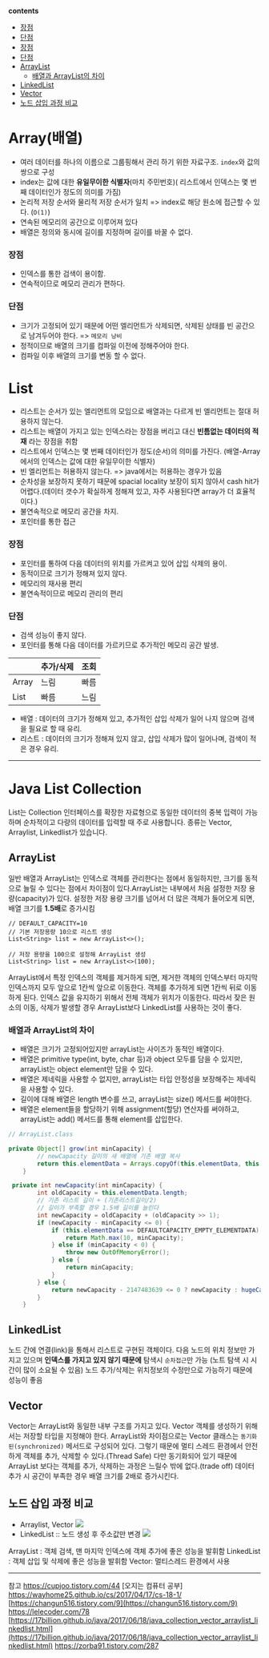 **contents**

- [장점](#장점)
- [단점](#단점)
- [장점](#장점)
- [단점](#단점)
- [ArrayList](#arraylist)
  - [배열과 ArrayList의 차이](#배열과-arraylist의-차이)
- [LinkedList](#linkedlist)
- [Vector](#vector)
- [노드 삽입 과정 비교](#노드-삽입-과정-비교)

# Array(배열)

- 여러 데이터를 하나의 이름으로 그룹핑해서 관리 하기 위한 자료구조. `index`와 값의 쌍으로 구성
- index는 값에 대한 **유일무이한 식별자**(마치 주민번호)( 리스트에서 인덱스는 몇 번째 데이터인가 정도의 의미를 가짐)
- 논리적 저장 순서와 물리적 저장 순서가 일치 => index로 해당 원소에 접근할 수 있다. (`O(1)`)
- 연속된 메모리의 공간으로 이루어져 있다
- 배열은 정의와 동시에 길이를 지정하며 길이를 바꿀 수 없다.

### 장점

- 인덱스를 통한 검색이 용이함.
- 연속적이므로 메모리 관리가 편하다.

### 단점

- 크기가 고정되어 있기 때문에 어떤 엘리먼트가 삭제되면, 삭제된 상태를 빈 공간으로 남겨두어야 한다. => `메모리 낭비`
- 정적이므로 배열의 크기를 컴파일 이전에 정해주어야 한다.
- 컴파일 이후 배열의 크기를 변동 할 수 없다.

# List

- 리스트는 순서가 있는 엘리먼트의 모임으로 배열과는 다르게 빈 엘리먼트는 절대 허용하지 않는다.
- 리스트는 배열이 가지고 있는 인덱스라는 장점을 버리고 대신 **빈틈없는 데이터의 적재** 라는 장점을 취함
- 리스트에서 인덱스는 몇 번째 데이터인가 정도(순서)의 의미를 가진다. (배열-Array에서의 인덱스는 값에 대한 유일무이한 식별자)
- 빈 엘리먼트는 허용하지 않는다. => java에서는 허용하는 경우가 있음
- 순차성을 보장하지 못하기 때문에 spacial locality 보장이 되지 않아서 cash hit가 어렵다.(데이터 갯수가 확실하게 정해져 있고, 자주 사용된다면 array가 더 효율적이다.)
- 불연속적으로 메모리 공간을 차지.
- 포인터를 통한 접근

### 장점

- 포인터를 통하여 다음 데이터의 위치를 가르켜고 있어 삽입 삭제의 용이.
- 동적이므로 크기가 정해져 있지 않다.
- 메모리의 재사용 편리
- 불연속적이므로 메모리 관리의 편리

### 단점

- 검색 성능이 좋지 않다.
- 포인터를 통해 다음 데이터를 가르키므로 추가적인 메모리 공간 발생.

|       | 추가/삭제 | 조회 |
| ----- | --------- | ---- |
| Array | 느림      | 빠름 |
| List  | 빠름      | 느림 |

- 배열 : 데이터의 크기가 정해져 있고, 추가적인 삽입 삭제가 일어 나지 않으며 검색을 필요로 할 때 유리.
- 리스트 : 데이터의 크기가 정해져 있지 않고, 삽입 삭제가 많이 일어나며, 검색이 적은 경우 유리.

---

# Java List Collection

List는 Collection 인터페이스를 확장한 자료형으로 동일한 데이터의 중복 입력이 가능하며 순차적이고 다량의 데이터를 입력할 때 주로 사용합니다. 종류는 Vector, Arraylist, Linkedlist가 있습니다.

## ArrayList

일반 배열과 ArrayList는 인덱스로 객체를 관리한다는 점에서 동일하지만, 크기를 동적으로 늘릴 수 있다는 점에서 차이점이 있다.ArrayList는 내부에서 처음 설정한 저장 용량(capacity)가 있다. 설정한 저장 용량 크기를 넘어서 더 많은 객체가 들어오게 되면, 배열 크기를 **1.5배**로 증가시킴

```
// DEFAULT_CAPACITY=10
// 기본 저장용량 10으로 리스트 생성
List<String> list = new ArrayList<>();

// 저장 용량을 100으로 설정해 ArrayList 생성
List<String> list = new ArrayList<>(100);
```

ArrayList에서 특정 인덱스의 객체를 제거하게 되면, 제거한 객체의 인덱스부터 마지막 인덱스까지 모두 앞으로 1칸씩 앞으로 이동한다. 객체를 추가하게 되면 1칸씩 뒤로 이동하게 된다. 인덱스 값을 유지하기 위해서 전체 객체가 위치가 이동한다.
따라서 잦은 원소의 이동, 삭제가 발생할 경우 ArrayList보다 LinkedList를 사용하는 것이 좋다.

### 배열과 ArrayList의 차이

- 배열은 크기가 고정되어있지만 arrayList는 사이즈가 동적인 배열이다.
- 배열은 primitive type(int, byte, char 등)과 object 모두를 담을 수 있지만, arrayList는 object element만 담을 수 있다.
- 배열은 제네릭을 사용할 수 없지만, arrayList는 타입 안정성을 보장해주는 제네릭을 사용할 수 있다.
- 길이에 대해 배열은 length 변수를 쓰고, arrayList는 size() 메서드를 써야한다.
- 배열은 element들을 할당하기 위해 assignment(할당) 연산자를 써야하고, arrayList는 add() 메서드를 통해 element를 삽입한다.

```java
// ArrayList.class

private Object[] grow(int minCapacity) {
        // newCapacity 길이의 새 배열에 기존 배열 복사
        return this.elementData = Arrays.copyOf(this.elementData, this.newCapacity(minCapacity));
    }

 private int newCapacity(int minCapacity) {
        int oldCapacity = this.elementData.length;
        // 기존 리스트 길이 + (기존리스트길이/2)
        // 길이가 부족할 경우 1.5배 길이를 늘린다
        int newCapacity = oldCapacity + (oldCapacity >> 1);
        if (newCapacity - minCapacity <= 0) {
            if (this.elementData == DEFAULTCAPACITY_EMPTY_ELEMENTDATA) {
                return Math.max(10, minCapacity);
            } else if (minCapacity < 0) {
                throw new OutOfMemoryError();
            } else {
                return minCapacity;
            }
        } else {
            return newCapacity - 2147483639 <= 0 ? newCapacity : hugeCapacity(minCapacity);
        }
    }
```

## LinkedList

노드 간에 연결(link)을 통해서 리스트로 구현된 객체이다. 다음 노드의 위치 정보만 가지고 있으며 **인덱스를 가지고 있지 않기 때문에** 탐색시 `순차접근`만 가능 (노트 탐색 시 시간이 많이 소요될 수 있음)
노드 추가/삭제는 위치정보의 수정만으로 가능하기 때문에 성능이 좋음

## Vector

Vector는 ArrayList와 동일한 내부 구조를 가지고 있다. Vector 객체를 생성하기 위해서는 저장할 타입을 지정해야 한다.
ArrayList와 차이점으로는 Vector 클래스는 `동기화된(synchronized)` 메서드로 구성되어 있다. 그렇기 때문에 멀티 스레드 환경에서 안전하게 객체를 추가, 삭제할 수 있다.(Thread Safe)
다만 동기화되어 있기 때문에 ArrayList 보다는 객체를 추가, 삭제하는 과정은 느릴수 밖에 없다.(trade off)
데이터 추가 시 공간이 부족한 경우 배열 크기를 2배로 증가시킨다.

## 노드 삽입 과정 비교

- Arraylist, Vector
  ![](https://images.velog.io/images/adam2/post/d076d376-72fa-4fba-bd5f-a7360f4ea65e/image.png)
- LinkedList :: 노드 생성 후 주소값만 변경
  ![](https://images.velog.io/images/adam2/post/78140e83-4789-4e09-9a4e-e354dbee80a7/image.png)

ArrayList : 객체 검색, 맨 마지막 인덱스에 객체 추가에 좋은 성능을 발휘함
LinkedList : 객체 삽입 및 삭제에 좋은 성능을 발휘함
Vector: 멀티스레드 환경에서 사용

---

참고
https://cupjoo.tistory.com/44 [오지는 컴퓨터 공부]
https://wayhome25.github.io/cs/2017/04/17/cs-18-1/
[https://changun516.tistory.com/9](https://changun516.tistory.com/9)
https://lelecoder.com/78
[https://17billion.github.io/java/2017/06/18/java_collection_vector_arraylist_linkedlist.html](https://17billion.github.io/java/2017/06/18/java_collection_vector_arraylist_linkedlist.html)
https://zorba91.tistory.com/287
